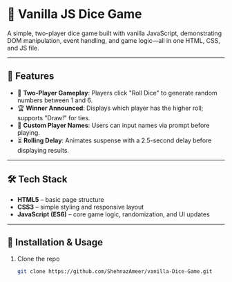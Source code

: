 # 🎲 Vanilla JS Dice Game

A simple, two-player dice game built with vanilla JavaScript, demonstrating DOM manipulation, event handling, and game logic—all in one HTML, CSS, and JS file.

---

## 🎯 Features

- 🎲 **Two-Player Gameplay**: Players click "Roll Dice" to generate random numbers between 1 and 6.
- 🏆 **Winner Announced**: Displays which player has the higher roll; supports "Draw!" for ties.
- 📝 **Custom Player Names**: Users can input names via prompt before playing.
- ⏳ **Rolling Delay**: Animates suspense with a 2.5-second delay before displaying results.

---

## 🛠️ Tech Stack

- **HTML5** – basic page structure
- **CSS3** – simple styling and responsive layout
- **JavaScript (ES6)** – core game logic, randomization, and UI updates

---

## 🚀 Installation & Usage

1. Clone the repo  
   ```bash
   git clone https://github.com/ShehnazAmeer/vanilla-Dice-Game.git
